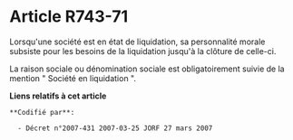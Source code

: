 # Article R743-71

Lorsqu'une société est en état de liquidation, sa personnalité morale subsiste pour les besoins de la liquidation jusqu'à la
clôture de celle-ci.

La raison sociale ou dénomination sociale est obligatoirement suivie de la mention " Société en liquidation ".

**Liens relatifs à cet article**

	**Codifié par**:

	  - Décret n°2007-431 2007-03-25 JORF 27 mars 2007
